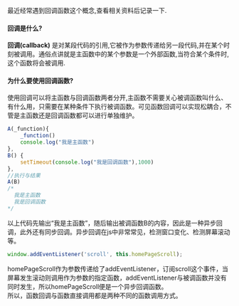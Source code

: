 最近经常遇到回调函数这个概念,查看相关资料后记录一下.  
#### 回调是什么?
**回调(callback)** 是对某段代码的引用,它被作为参数传递给另一段代码,并在某个时刻被调用。通俗点讲就是主函数中的某个参数是一个外部函数,当符合某个条件时,这个函数将会被调用.
#### 为什么要使用回调函数?
使用回调可以将主函数与回调函数两者分开,主函数不需要关心被调函数叫什么、有什么用，只需要在某种条件下执行被调函数。可见函数回调可以实现松耦合，不管是主函数还是回调函数都可以进行单独维护。  
```js
A(_function){
    _function()
    console.log("我是主函数")
},
B() {
    setTimeout(console.log("我是回调函数"),1000)
},
//执行与结果
A(B)
/*
  我是主函数
  我是回调函数
*/
```
以上代码先输出“我是主函数”，随后输出被调函数B的内容，因此是一种异步回调，此外还有同步回调。异步回调在js中非常常见，检测窗口变化、检测屏幕滚动等。
```js
window.addEventListener('scroll', this.homePageScroll);
```
homePageScroll作为参数传递给了addEventListener，订阅scroll这个事件，当屏幕发生滚动则调用作为参数的指定函数，addEventListener与被调函数并没有同时发生，所以homePageScroll便是一个异步回调函数。  
所以，函数回调与函数直接调用都是两种不同的函数调用方式。



